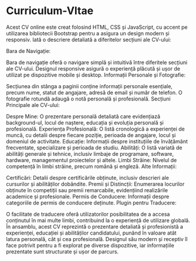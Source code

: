 # Curriculum-VItae


Acest CV online este creat folosind HTML, CSS și JavaScript, cu accent pe utilizarea bibliotecii Bootstrap pentru a asigura un design modern și responsiv. Iată o descriere detaliată a diferitelor secțiuni ale CV-ului:

Bara de Navigație:

Bara de navigație oferă o navigare simplă și intuitivă între diferitele secțiuni ale CV-ului.
Designul responsive asigură o experiență plăcută și ușor de utilizat pe dispozitive mobile și desktop.
Informații Personale și Fotografie:

Secțiunea din stânga a paginii conține informații personale esențiale, precum nume, statut de angajare, adresă de email și număr de telefon.
O fotografie rotundă adaugă o notă personală și profesională.
Secțiuni Principale ale CV-ului:

Despre Mine:
O prezentare personală detaliată care evidențiază background-ul, locul de naștere, educația și evoluția personală și profesională.
Experiența Profesională:
O listă cronologică a experienței de muncă, cu detalii despre fiecare poziție, perioada de angajare, locul și domeniul de activitate.
Educație:
Informații despre instituțiile de învățământ frecventate, specializare și perioada de studiu.
Abilități:
O listă variată de abilități generale și tehnice, inclusiv limbaje de programare, software, hardware, managementul proiectelor și altele.
Limbi Străine:
Nivelul de competență în limbi străine, precum română și engleză.
Alte Informații:

Certificări:
Detalii despre certificările obținute, inclusiv descrieri ale cursurilor și abilităților dobândite.
Premii și Distincții:
Enumerarea locurilor obținute în competiții sau premii remarcabile, evidențiind realizările academice și profesionale.
Permis de Conducere:
Informații despre categoriile de permis de conducere deținute.
Plugin pentru Traducere:

O facilitate de traducere oferă utilizatorilor posibilitatea de a accesa conținutul în mai multe limbi, contribuind la o experiență de utilizare globală.
În ansamblu, acest CV reprezintă o prezentare detaliată și profesionistă a experienței, educației și abilităților candidatului, punând în valoare atât latura personală, cât și cea profesională. Designul său modern și receptiv îl face potrivit pentru a fi explorat pe diverse dispozitive, iar informațiile prezentate sunt structurate și ușor de parcurs.
